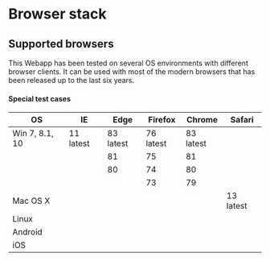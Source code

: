 # Browser stack
## Supported browsers
This Webapp has been tested on several OS environments with different browser clients.
It can be used with most of the modern browsers that has been released up to the last six years.
#### Special test cases
|OS             |IE       |Edge     |Firefox  |Chrome   |Safari|
|---------------|---------|---------|---------|---------|------|
|Win 7, 8.1, 10|11 latest|83 latest|76 latest|83 latest|
|              |         |81       |75       |81       |
|              |         |80       |74       |80       |
|              |         |         |73       |79       |
|Mac OS X      |         |         |         |         |13 latest|
|Linux         |
|Android
|iOS


